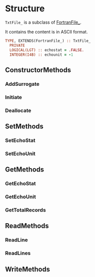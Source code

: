 # Structure

`TxtFile_` is a subclass of [FortranFile_](/docs-api/FortranFile).

It contains the content is in ASCII format.

```fortran
TYPE, EXTENDS(FortranFile_) :: TxtFile_
  PRIVATE
  LOGICAL(LGT) :: echostat = .FALSE.
  INTEGER(I4B) :: echounit = -1
```

## ConstructorMethods

### AddSurrogate

### Initiate

### Deallocate

## SetMethods

### SetEchoStat

### SetEchoUnit

## GetMethods

### GetEchoStat

### GetEchoUnit

### GetTotalRecords

## ReadMethods

### ReadLine

### ReadLines

## WriteMethods
